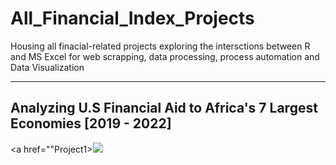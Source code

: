 # All_Financial_Index_Projects
 Housing all finacial-related projects exploring the intersctions between R and MS Excel for web scrapping, data processing, process automation and Data Visualization

___
## Analyzing U.S Financial Aid to Africa's 7 Largest Economies [2019 - 2022]

<a href=""Project1><img src="TFA Screenshot.png"/><a>